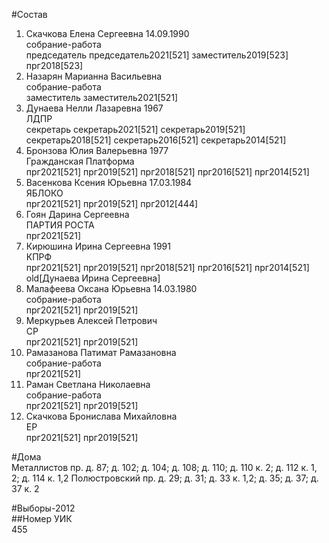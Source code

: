 #Состав  
1. Скачкова Елена Сергеевна 14.09.1990  
    собрание-работа  
    председатель председатель2021[521] заместитель2019[523] прг2018[523]  
2. Назарян Марианна Васильевна  
    собрание-работа  
    заместитель заместитель2021[521]  
3. Дунаева Нелли Лазаревна 1967  
    ЛДПР  
    секретарь секретарь2021[521] секретарь2019[521] секретарь2018[521] секретарь2016[521] секретарь2014[521]  
4. Бронзова Юлия Валерьевна 1977  
    Гражданская Платформа  
    прг2021[521] прг2019[521] прг2018[521] прг2016[521] прг2014[521]  
5. Васенкова Ксения Юрьевна 17.03.1984  
    ЯБЛОКО  
    прг2021[521] прг2019[521] прг2012[444]  
6. Гоян Дарина Сергеевна  
    ПАРТИЯ РОСТА  
    прг2021[521]  
7. Кирюшина Ирина Сергеевна 1991  
    КПРФ  
    прг2021[521] прг2019[521] прг2018[521] прг2016[521] прг2014[521] old[Дунаева Ирина Сергеевна]  
8. Малафеева Оксана Юрьевна 14.03.1980  
    собрание-работа  
    прг2021[521] прг2019[521]  
9. Меркурьев Алексей Петрович  
    СР  
    прг2021[521] прг2019[521]  
10. Рамазанова Патимат Рамазановна  
    собрание-работа  
    прг2021[521]  
11. Раман Светлана Николаевна  
    собрание-работа  
    прг2021[521] прг2019[521]  
12. Скачкова Бронислава Михайловна  
    ЕР  
    прг2021[521] прг2019[521]  

#Дома  
Металлистов пр. д. 87; д. 102; д. 104; д. 108; д. 110; д. 110 к. 2; д. 112 к. 1, 2; д. 114 к. 1,2 Полюстровский пр. д. 29; д. 31; д. 33 к. 1,2; д. 35; д. 37; д. 37 к. 2  
  
#Выборы-2012  
##Номер УИК  
455  

